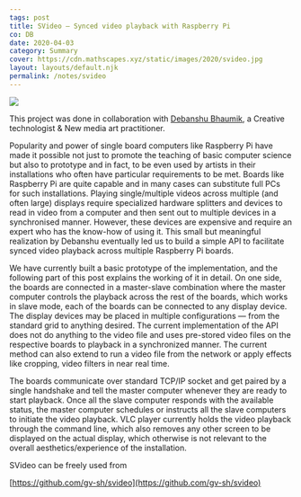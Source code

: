 ```yaml
---
tags: post
title: SVideo — Synced video playback with Raspberry Pi
co: DB
date: 2020-04-03
category: Summary
cover: https://cdn.mathscapes.xyz/static/images/2020/svideo.jpg
layout: layouts/default.njk
permalink: /notes/svideo
--- 
```


<img src="https://cdn.mathscapes.xyz/static/images/2020/svideo.jpg"/>

This project was done in collaboration with [Debanshu Bhaumik](https://www.debanshubhaumik.com), a Creative technologist & New media art practitioner.

Popularity and power of single board computers like Raspberry Pi have made it possible not just to promote the teaching of basic computer science but also to prototype and in fact, to be even used by artists in their installations who often have particular requirements to be met. Boards like Raspberry Pi are quite capable and in many cases can substitute full PCs for such installations. Playing single/multiple videos across multiple (and often large) displays require specialized hardware splitters and devices to read in video from a computer and then sent out to multiple devices in a synchronised manner. However, these devices are expensive and require an expert who has the know-how of using it. This small but meaningful realization by Debanshu eventually led us to build a simple API to facilitate synced video playback across multiple Raspberry Pi boards.

We have currently built a basic prototype of the implementation, and the following part of this post explains the working of it in detail. On one side, the boards are connected in a master-slave combination where the master computer controls the playback across the rest of the boards, which works in slave mode, each of the boards can be connected to any display device. The display devices may be placed in multiple configurations — from the standard grid to anything desired. The current implementation of the API does not do anything to the video file and uses pre-stored video files on the respective boards to playback in a synchronized manner. The current method can also extend to run a video file from the network or apply effects like cropping, video filters in near real time.

The boards communicate over standard TCP/IP socket and get paired by a single handshake and tell the master computer whenever they are ready to start playback. Once all the slave computer responds with the available status, the master computer schedules or instructs all the slave computers to initiate the video playback. VLC player currently holds the video playback through the command line, which also removes any other screen to be displayed on the actual display, which otherwise is not relevant to the overall aesthetics/experience of the installation.

SVideo can be freely used from

[https://github.com/gv-sh/svideo](https://github.com/gv-sh/svideo)